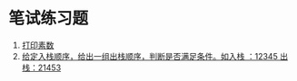 # 笔试练习题
1. [打印素数](./BaseTest.java)
1. [给定入栈顺序，给出一组出栈顺序，判断是否满足条件。如入栈 ：12345 出栈：21453](./BaseTest.java)
